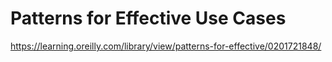# Patterns for Effective Use Cases

https://learning.oreilly.com/library/view/patterns-for-effective/0201721848/
